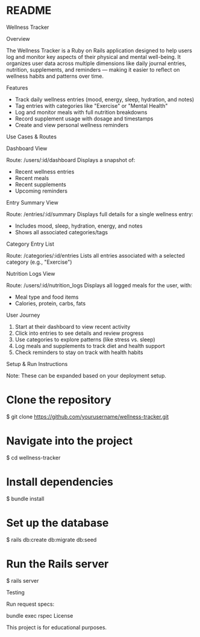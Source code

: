# README

Wellness Tracker

Overview

  The Wellness Tracker is a Ruby on Rails application designed to help users log and monitor key aspects of their physical and mental well-being. It organizes user data across multiple dimensions like daily journal entries, nutrition, supplements, and reminders — making it easier to reflect on wellness habits and patterns over time.

Features

  - Track daily wellness entries (mood, energy, sleep, hydration, and notes)
  - Tag entries with categories like "Exercise" or "Mental Health"
  - Log and monitor meals with full nutrition breakdowns
  - Record supplement usage with dosage and timestamps
  - Create and view personal wellness reminders

Use Cases & Routes

Dashboard View

  Route: /users/:id/dashboard
  Displays a snapshot of:

  - Recent wellness entries
  - Recent meals
  - Recent supplements
  - Upcoming reminders

Entry Summary View

  Route: /entries/:id/summary
  Displays full details for a single wellness entry:

  - Includes mood, sleep, hydration, energy, and notes
  - Shows all associated categories/tags

Category Entry List

  Route: /categories/:id/entries
  Lists all entries associated with a selected category (e.g., "Exercise")

Nutrition Logs View

  Route: /users/:id/nutrition_logs
  Displays all logged meals for the user, with:

  - Meal type and food items
  - Calories, protein, carbs, fats

User Journey

  1. Start at their dashboard to view recent activity
  2. Click into entries to see details and review progress
  3. Use categories to explore patterns (like stress vs. sleep)
  4. Log meals and supplements to track diet and health support
  5. Check reminders to stay on track with health habits

Setup & Run Instructions

  Note: These can be expanded based on your deployment setup.

# Clone the repository
$ git clone https://github.com/yourusername/wellness-tracker.git

# Navigate into the project
$ cd wellness-tracker

# Install dependencies
$ bundle install

# Set up the database
$ rails db:create db:migrate db:seed

# Run the Rails server
$ rails server

Testing

  Run request specs:

  bundle exec rspec
  License

This project is for educational purposes.

